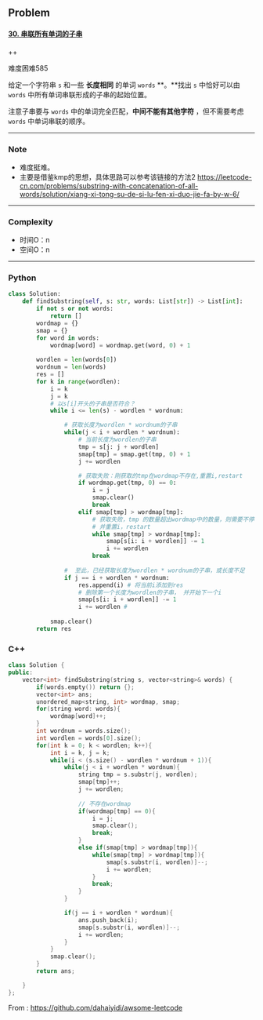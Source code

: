 ## Problem

#### [30. 串联所有单词的子串](https://leetcode-cn.com/problems/substring-with-concatenation-of-all-words/)

++

难度困难585

给定一个字符串 `s` 和一些 **长度相同** 的单词 `words` **。**找出 `s` 中恰好可以由 `words` 中所有单词串联形成的子串的起始位置。

注意子串要与 `words` 中的单词完全匹配，**中间不能有其他字符** ，但不需要考虑 `words` 中单词串联的顺序。

------

### Note

- 难度挺难。
- 主要是借鉴kmp的思想，具体思路可以参考该链接的方法2 https://leetcode-cn.com/problems/substring-with-concatenation-of-all-words/solution/xiang-xi-tong-su-de-si-lu-fen-xi-duo-jie-fa-by-w-6/

------

### Complexity

- 时间O：n
- 空间O：n

------

### Python

```python
class Solution:
    def findSubstring(self, s: str, words: List[str]) -> List[int]:
        if not s or not words:
            return []
        wordmap = {}
        smap = {}
        for word in words:
            wordmap[word] = wordmap.get(word, 0) + 1
        
        wordlen = len(words[0])
        wordnum = len(words)
        res = []
        for k in range(wordlen):
            i = k
            j = k
            # 以s[i]开头的子串是否符合？
            while i <= len(s) - wordlen * wordnum:

                # 获取长度为wordlen * wordnum的子串
                while(j < i + wordlen * wordnum):
                    # 当前长度为wordlen的子串
                    tmp = s[j: j + wordlen]
                    smap[tmp] = smap.get(tmp, 0) + 1
                    j += wordlen

                    # 获取失败：刚获取的tmp在wordmap不存在,重置i,restart
                    if wordmap.get(tmp, 0) == 0:
                        i = j
                        smap.clear()
                        break
                    elif smap[tmp] > wordmap[tmp]:
                        # 获取失败，tmp 的数量超出wordmap中的数量，则需要不停地删除，直到数值不在高于wordmap中的数值
                        # 并重置i，restart
                        while smap[tmp] > wordmap[tmp]:
                            smap[s[i: i + wordlen]] -= 1
                            i += wordlen
                        break
                
                #  至此，已经获取长度为wordlen * wordnum的子串，或长度不足
                if j == i + wordlen * wordnum:
                    res.append(i) # 将当前i添加到res
                    # 删除第一个长度为wordlen的子串， 并开始下一个i
                    smap[s[i: i + wordlen]] -= 1
                    i += wordlen #
            
            smap.clear()
        return res

```

### C++

```C++
class Solution {
public:
    vector<int> findSubstring(string s, vector<string>& words) {
        if(words.empty()) return {};
        vector<int> ans;
        unordered_map<string, int> wordmap, smap;
        for(string word: words){
            wordmap[word]++;
        } 
        int wordnum = words.size();
        int wordlen = words[0].size();
        for(int k = 0; k < wordlen; k++){
            int i = k, j = k;
            while(i < (s.size() - wordlen * wordnum + 1)){
                while(j < i + wordlen * wordnum){
                    string tmp = s.substr(j, wordlen);
                    smap[tmp]++;
                    j += wordlen;
                    
                    // 不存在wordmap
                    if(wordmap[tmp] == 0){
                        i = j;
                        smap.clear();
                        break;
                    }
                    else if(smap[tmp] > wordmap[tmp]){
                        while(smap[tmp] > wordmap[tmp]){
                            smap[s.substr(i, wordlen)]--;
                            i += wordlen;
                        }
                        break;
                    }
                }

                if(j == i + wordlen * wordnum){
                    ans.push_back(i);
                    smap[s.substr(i, wordlen)]--;
                    i += wordlen;
                }
            }
            smap.clear();
        }
        return ans;

    }
};


```



From : https://github.com/dahaiyidi/awsome-leetcode
